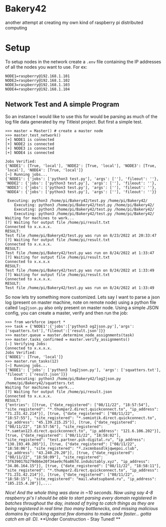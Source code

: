 # Bakery42
another attempt at creating my own kind of raspberry pi distributed computing

# Setup
To setup nodes in the network create a `.env` file containing the IP addresses of all the nodes you want to use. For ex:
```
NODE1=raspberry@192.168.1.101
NODE2=raspberry@192.168.1.102
NODE3=raspberry@192.168.1.103
NODE4=raspberry@192.168.1.104
```


## Network Test and A simple Program
So an instance I would like to use this for would be parsing as much of the log file data generated by my Titleist project. But first a simple test. 
```
>>> master = Master() # create a master node 
>>> master.test_network()
[+] NODE1 is connected
[+] NODE2 is connected
[+] NODE3 is connected
[+] NODE4 is connected

Jobs Verified:
{'NODE1': [True, 'local'], 'NODE2': [True, 'local'], 'NODE3': [True, 'local'], 'NODE4': [True, 'local']}
[~] Running jobs...
{'NODE1': {'jobs': ['python3 test.py'], 'args': [''], 'fileout': ''}, 'NODE2': {'jobs': ['python3 test.py'], 'args': [''], 'fileout': ''}, 'NODE3': {'jobs': ['python3 test.py'], 'args': [''], 'fileout': ''}, 'NODE4': {'jobs': ['python3 test.py'], 'args': [''], 'fileout': ''}}

 Executing: python3 /home/pi/Bakery42/test.py /home/pi/Bakery42/
 	Executing: python3 /home/pi/Bakery42/test.py /home/pi/Bakery42/
 	Executing: python3 /home/pi/Bakery42/test.py /home/pi/Bakery42/
 	Executing: python3 /home/pi/Bakery42/test.py /home/pi/Bakery42/
Waiting for machines to work...
[?] Waiting for output file /home/pi/result.txt
Connected to x.x.x.x.
RESULT:
Test file /home/pi/Bakery42/test.py was run on 8/23/2022 at 20:33:47
[?] Waiting for output file /home/pi/result.txt
Connected to x.x.x.x.
RESULT:
Test file /home/pi/Bakery42/test.py was run on 8/24/2022 at 1:33:47
[?] Waiting for output file /home/pi/result.txt
Connected to x.x.x.x
RESULT:
Test file /home/pi/Bakery42/test.py was run on 8/24/2022 at 1:33:49
[?] Waiting for output file /home/pi/result.txt
Connected to x.x.x.x.
RESULT:
Test file /home/pi/Bakery42/test.py was run on 8/24/2022 at 1:33:49
```

So now lets try something more customized. Lets say I want to parse a json log (present on master machine, note on remote node) using a python file called `log2json.py` also only present on master node. 
Using a simple JSON config, you can create a master, verify and then run the job:

```
>>> from workforce import *
>>> task = {'NODE1':{'jobs':['python3 og2json.py'],'args':['squatters.txt'],'fileout':['result.json']}}
>>> master.queue = master.determine_node_assignments(task)
>>> master.tasks_confirmed = master.verify_assignments()
[-] Verifying Jobs:
Connected to x.x.x.x.
Jobs Verified:
{'NODE1': [True, 'local']}
>>> master.run_tasks(12)
[~] Running jobs...
{'NODE1': {'jobs': ['python3 log2json.py'], 'args': ['squatters.txt'], 'fileout': ['result.json']}}
 	Executing: python3 /home/pi/Bakery42/log2json.py /home/pi/Bakery42/squatters.txt
Waiting for machines to work...
[?] Waiting for output file /home/pi/result.json
Connected to x.x.x.x.
RESULT:
{"entries": [[true, {"date_registered": ["08/11/22", "18:57:54"], "site_registered": "*.thumpar2.direct.quickconnect.to", "ip_address": "71.231.42.214"}], [true, {"date_registered": ["08/11/22", "18:57:55"], "site_registered": "*.semiotik.direct.quickconnect.to", "ip_address": "45.139.215.25"}], [true, {"date_registered": ["08/11/22", "18:57:56"], "site_registered": "*.samtan123.direct.quickconnect.to", "ip_address": "121.6.106.202"}], [true, {"date_registered": ["08/11/22", "18:58:02"], "site_registered": "test.partner.pik-digital.ru", "ip_address": "130.193.49.205"}], [true, {"date_registered": ["08/11/22", "18:58:06"], "site_registered": "*.zxcmnbasdlkjqwepoi.club", "ip_address": "43.240.29.20"}], [true, {"date_registered": ["08/11/22", "18:58:09"], "site_registered": "3f639017b279d66e20f34ae9cf6a867d.indubitably.xyz", "ip_address": "34.86.164.15"}], [true, {"date_registered": ["08/11/22", "18:58:11"], "site_registered": "*.thumpar2.direct.quickconnect.to", "ip_address": "71.231.42.214"}], [true, {"date_registered": ["08/11/22", "18:58:15"], "site_registered": "mail.whatsupband.ru", "ip_address": "185.215.4.20"}],....
```

*Nice! And the whole thing was done in ~10 seconds. Now using say 4-8 raspberry pi's I should be able to start parsing every domain registered in batches throughout the day, instead of trying to catch things as they are being registered in real time (too many bottlenecks, and missing malicious domains by checking against few domains to make code faster... gotta catch em all :D).* 
**Under Construction - Stay Tuned! ** 

